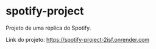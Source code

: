 ﻿# spotify-project
Projeto de uma réplica do Spotify.

Link do projeto: https://spotify-project-2isf.onrender.com
